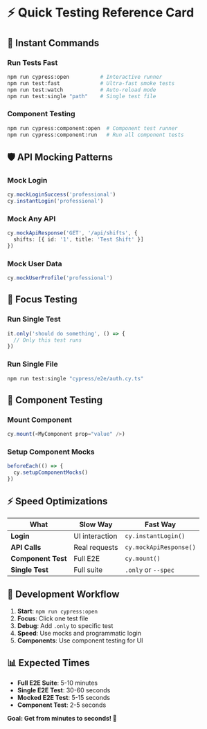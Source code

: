 # ⚡ Quick Testing Reference Card

## 🚀 Instant Commands

### Run Tests Fast
```bash
npm run cypress:open          # Interactive runner
npm run test:fast             # Ultra-fast smoke tests  
npm run test:watch            # Auto-reload mode
npm run test:single "path"    # Single test file
```

### Component Testing
```bash
npm run cypress:component:open  # Component test runner
npm run cypress:component:run   # Run all component tests
```

## 🛡️ API Mocking Patterns

### Mock Login
```typescript
cy.mockLoginSuccess('professional')
cy.instantLogin('professional')
```

### Mock Any API
```typescript
cy.mockApiResponse('GET', '/api/shifts', {
  shifts: [{ id: '1', title: 'Test Shift' }]
})
```

### Mock User Data
```typescript
cy.mockUserProfile('professional')
```

## 🎯 Focus Testing

### Run Single Test
```typescript
it.only('should do something', () => {
  // Only this test runs
})
```

### Run Single File
```bash
npm run test:single "cypress/e2e/auth.cy.ts"
```

## 🧩 Component Testing

### Mount Component
```typescript
cy.mount(<MyComponent prop="value" />)
```

### Setup Component Mocks
```typescript
beforeEach(() => {
  cy.setupComponentMocks()
})
```

## ⚡ Speed Optimizations

| What | Slow Way | Fast Way |
|------|----------|----------|
| **Login** | UI interaction | `cy.instantLogin()` |
| **API Calls** | Real requests | `cy.mockApiResponse()` |
| **Component Test** | Full E2E | `cy.mount()` |
| **Single Test** | Full suite | `.only` or `--spec` |

## 🎯 Development Workflow

1. **Start**: `npm run cypress:open`
2. **Focus**: Click one test file
3. **Debug**: Add `.only` to specific test
4. **Speed**: Use mocks and programmatic login
5. **Components**: Use component testing for UI

## 📊 Expected Times

- **Full E2E Suite**: 5-10 minutes
- **Single E2E Test**: 30-60 seconds  
- **Mocked E2E Test**: 5-15 seconds
- **Component Test**: 2-5 seconds

**Goal: Get from minutes to seconds! 🎉**
